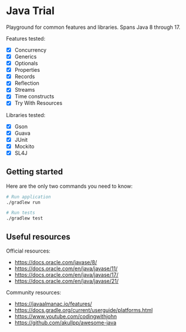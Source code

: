 # Java Trial

Playground for common features and libraries. Spans Java 8 through 17.

Features tested:

- [x] Concurrency
- [x] Generics
- [x] Optionals
- [x] Properties
- [x] Records
- [x] Reflection
- [x] Streams
- [x] Time constructs
- [x] Try With Resources

Libraries tested:

- [x] Gson
- [x] Guava
- [x] JUnit
- [x] Mockito
- [x] SL4J

## Getting started

Here are the only two commands you need to know:

```bash
# Run application
./gradlew run

# Run tests
./gradlew test
```

## Useful resources

Official resources:

- <https://docs.oracle.com/javase/8/>
- <https://docs.oracle.com/en/java/javase/11/>
- <https://docs.oracle.com/en/java/javase/17/>
- <https://docs.oracle.com/en/java/javase/21/>

Community resources:

- <https://javaalmanac.io/features/>
- <https://docs.gradle.org/current/userguide/platforms.html>
- <https://www.youtube.com/codingwithjohn>
- <https://github.com/akullpp/awesome-java>
